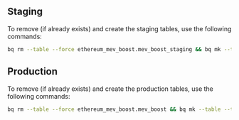 ## Staging

To remove (if already exists) and create the staging tables, use the following commands:

```bash
bq rm --table --force ethereum_mev_boost.mev_boost_staging && bq mk --table ethereum_mev_boost.mev_boost_staging ./schema/mev_boost_staging.json
```

## Production

To remove (if already exists) and create the production tables, use the following commands:

```bash
bq rm --table --force ethereum_mev_boost.mev_boost && bq mk --table --time_partitioning_field block_timestamp --time_partitioning_type DAY ethereum_mev_boost.mev_boost ./schema/mev_boost.json
```
